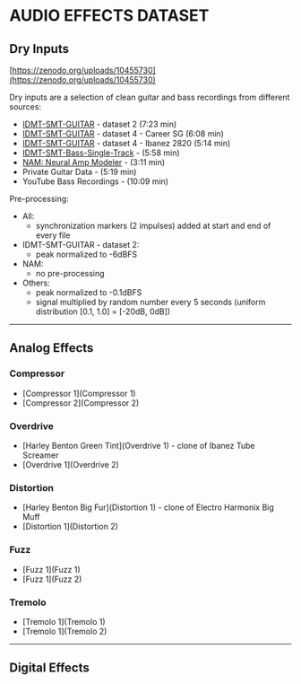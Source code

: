 # AUDIO EFFECTS DATASET

## Dry Inputs

[https://zenodo.org/uploads/10455730](https://zenodo.org/uploads/10455730)

Dry inputs are a selection of clean guitar and bass recordings from different sources:

- [IDMT-SMT-GUITAR](https://www.idmt.fraunhofer.de/en/publications/datasets/guitar.html) - dataset 2 (7:23 min)
- [IDMT-SMT-GUITAR](https://www.idmt.fraunhofer.de/en/publications/datasets/guitar.html) - dataset 4 - Career SG (6:08 min)
- [IDMT-SMT-GUITAR](https://www.idmt.fraunhofer.de/en/publications/datasets/guitar.html) - dataset 4 - Ibanez 2820 (5:14 min)
- [IDMT-SMT-Bass-Single-Track](https://www.idmt.fraunhofer.de/en/publications/datasets/bass_lines.html) - (5:58 min)
- [NAM: Neural Amp Modeler](https://github.com/sdatkinson/neural-amp-modeler?tab=readme-ov-file#download-audio-files) - (3:11 min)
- Private Guitar Data - (5:19 min)
- YouTube Bass Recordings - (10:09 min)

Pre-processing:

- All:
  - synchronization markers (2 impulses) added at start and end of every file
- IDMT-SMT-GUITAR - dataset 2:
  - peak normalized to -6dBFS
- NAM:
  - no pre-processing
- Others:
  - peak normalized to -0.1dBFS
  - signal multiplied by random number every 5 seconds (uniform distribution [0.1, 1.0] = [-20dB, 0dB])

---

## Analog Effects

### Compressor

- [Compressor 1](Compressor 1)
- [Compressor 2](Compressor 2)

### Overdrive

- [Harley Benton Green Tint](Overdrive 1) - clone of Ibanez Tube Screamer
- [Overdrive 1](Overdrive 2)

### Distortion

- [Harley Benton Big Fur](Distortion 1) - clone of Electro Harmonix Big Muff
- [Distortion 1](Distortion 2)

### Fuzz

- [Fuzz 1](Fuzz 1)
- [Fuzz 1](Fuzz 2)

### Tremolo

- [Tremolo 1](Tremolo 1)
- [Tremolo 1](Tremolo 2)

---
## Digital Effects